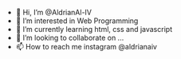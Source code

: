 - 👋 Hi, I’m @AldrianAl-IV
- 👀 I’m interested in Web Programming
- 🌱 I’m currently learning html, css and javascript
- 💞️ I’m looking to collaborate on ...
- 📫 How to reach me instagram @aldrianaiv

<!---
AldrianAl-IV/AldrianAl-IV is a ✨ special ✨ repository because its `README.md` (this file) appears on your GitHub profile.
You can click the Preview link to take a look at your changes.
--->
